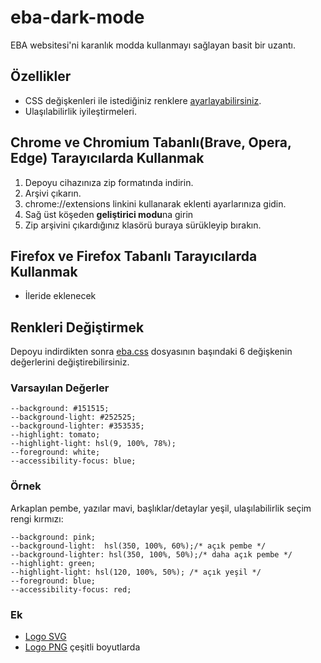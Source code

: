 # eba-dark-mode

EBA websitesi'ni karanlık modda kullanmayı sağlayan basit bir uzantı.

## Özellikler

- CSS değişkenleri ile istediğiniz renklere [ayarlayabilirsiniz](#Renkleri-Değiştirmek).
- Ulaşılabilirlik iyileştirmeleri.

## Chrome ve Chromium Tabanlı(Brave, Opera, Edge) Tarayıcılarda Kullanmak

1. Depoyu cihazınıza zip formatında indirin.
2. Arşivi çıkarın.
3. chrome://extensions linkini kullanarak eklenti ayarlarınıza gidin.
4. Sağ üst köşeden **geliştirici modu**na girin
5. Zip arşivini çıkardığınız klasörü buraya sürükleyip bırakın.

## Firefox ve Firefox Tabanlı Tarayıcılarda Kullanmak

- İleride eklenecek

## Renkleri Değiştirmek

Depoyu indirdikten sonra [eba.css](./eba.css) dosyasının başındaki 6 değişkenin değerlerini değiştirebilirsiniz.

### Varsayılan Değerler

    --background: #151515;
    --background-light: #252525;
    --background-lighter: #353535;
    --highlight: tomato;
    --highlight-light: hsl(9, 100%, 78%);
    --foreground: white;
    --accessibility-focus: blue;

### Örnek

Arkaplan pembe, yazılar mavi, başlıklar/detaylar yeşil, ulaşılabilirlik seçim rengi kırmızı:

    --background: pink;
    --background-light:  hsl(350, 100%, 60%);/* açık pembe */
    --background-lighter: hsl(350, 100%, 50%);/* daha açık pembe */
    --highlight: green;
    --highlight-light: hsl(120, 100%, 50%); /* açık yeşil */
    --foreground: blue;
    --accessibility-focus: red;

### Ek
- [Logo SVG](./img/svg)
- [Logo PNG](./img) çeşitli boyutlarda
